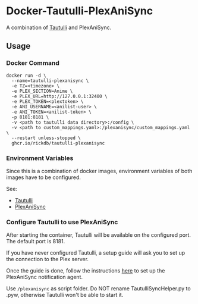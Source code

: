 # Docker-Tautulli-PlexAniSync

A combination of [Tautulli](https://github.com/Tautulli/Tautulli) and PlexAniSync.

## Usage

### Docker Command

```
docker run -d \
  --name=tautulli-plexanisync \
  -e TZ=<timezone> \
  -e PLEX_SECTION=Anime \
  -e PLEX_URL=http://127.0.0.1:32400 \
  -e PLEX_TOKEN=<plextoken> \
  -e ANI_USERNAME=<anilist-user> \
  -e ANI_TOKEN=<anilist-token> \
  -p 8181:8181 \
  -v <path to tautulli data directory>:/config \
  -v <path to custom_mappings.yaml>:/plexanisync/custom_mappings.yaml \
  --restart unless-stopped \
  ghcr.io/rickdb/tautulli-plexanisync
```

### Environment Variables

Since this is a combination of docker images, environment variables of both images have to be configured.

See:

- [Tautulli](https://github.com/Tautulli/Tautulli-Wiki/wiki/Installation#docker)
- [PlexAniSync](https://github.com/RickDB/PlexAniSync/Docker/PlexAniSync/README.md#environment-variables)

### Configure Tautulli to use PlexAniSync

After starting the container, Tautulli will be available on the configured port. The default port is 8181.

If you have never configured Tautulli, a setup guide will ask you to set up the connection to the Plex server.

Once the guide is done, follow the instructions [here](https://github.com/RickDB/PlexAniSync/wiki/Tautulli-sync-script) to set up the PlexAniSync notification agent.

Use `/plexanisync` as script folder. Do NOT rename TautulliSyncHelper.py to .pyw, otherwise Tautulli won't be able to start it.
